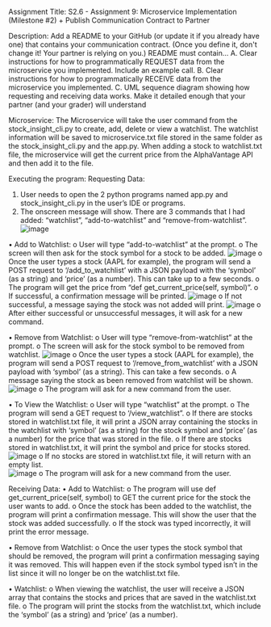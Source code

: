 Assignment Title:
S2.6 - Assignment 9: Microservice Implementation (Milestone #2) + Publish Communication Contract to Partner

Description:
Add a README to your GitHub (or update it if you already have one) that contains your communication contract. (Once you define it, don't change it! Your partner is relying on you.) README must contain...
    A.	Clear instructions for how to programmatically REQUEST data from the microservice you implemented. Include an example call.
    B.	Clear instructions for how to programmatically RECEIVE data from the microservice you implemented.
    C.	UML sequence diagram showing how requesting and receiving data works. Make it detailed enough that your partner (and your grader)             will understand

Microservice:
The Microservice will take the user command from the stock_insight_cli.py to create, add, delete or view a watchlist. The watchlist information will be saved to microservice.txt file stored in the same folder as the stock_insight_cli.py and the app.py. When adding a stock to watchlist.txt file, the microservice will get the current price from the AlphaVantage API and then add it to the file.

Executing the program:
Requesting Data:
1.	User needs to open the 2 python programs named app.py and stock_insight_cli.py in the user’s IDE or programs.
2.	The onscreen message will show. There are 3 commands that I had added: “watchlist”, “add-to-watchlist” and “remove-from-watchlist”.
   ![image](https://github.com/Sirryda/CS361-Joshua/assets/1214872/df852a81-8b0c-46ed-acf2-210b35d6ef17)
  	
•	 Add to Watchlist:
    o	User will type “add-to-watchlist” at the prompt.
    o	The screen will then ask for the stock symbol for a stock to be added.
      ![image](https://github.com/Sirryda/CS361-Joshua/assets/1214872/84958d37-51d5-406d-9687-5864c71b3902)
    o	Once the user types a stock (AAPL for example), the program will send a POST request to ‘/add_to_watchlist’ with a JSON payload with         the ‘symbol’ (as a string) and ‘price’ (as a number). This can take up to a few seconds. 
    o	The program will get the price from “def get_current_price(self, symbol)”.
    o	If successful, a confirmation message will be printed.
     ![image](https://github.com/Sirryda/CS361-Joshua/assets/1214872/a805ed56-b866-4895-a315-023b1ee4190b)
    o	If not successful, a message saying the stock was not added will print.
     ![image](https://github.com/Sirryda/CS361-Joshua/assets/1214872/d2e4cab7-04cd-4971-8d66-f1c5c34677ff)
    o	After either successful or unsuccessful messages, it will ask for a new command.

•	Remove from Watchlist:
    o	User will type “remove-from-watchlist” at the prompt.
    o	The screen will ask for the stock symbol to be removed from watchlist.
     ![image](https://github.com/Sirryda/CS361-Joshua/assets/1214872/6d065754-ed15-4f8c-a784-b8a1f29032ad)
    o	Once the user types a stock (AAPL for example), the program will send a POST request to ‘/remove_from_watchlist’ with a JSON payload with ‘symbol’ (as a string). This can take a few seconds.
    o	A message saying the stock as been removed from watchlist will be shown.
     ![image](https://github.com/Sirryda/CS361-Joshua/assets/1214872/37b705b9-5b20-4715-8738-8ad0f74046cf)
    o	The program will ask for a new command from the user.

•	To View the Watchlist:
    o	User will type “watchlist” at the prompt.
    o	The program will send a GET request to ‘/view_watchlist”.
    o	If there are stocks stored in watchlist.txt file, it will print a JSON array containing the stocks in the watchlist with ‘symbol’ (as a string) for the stock symbol and ‘price’ (as a number) for the price that was stored in the file.
    o	If there are stocks stored in watchlist.txt, it will print the symbol and price for stocks stored.
     ![image](https://github.com/Sirryda/CS361-Joshua/assets/1214872/af6c38d7-e94f-47c2-8856-28eca827cb97)
    o	If no stocks are stored in watchlist.txt file, it will return with an empty list.  
    ![image](https://github.com/Sirryda/CS361-Joshua/assets/1214872/2fc5f70b-7672-41c7-98af-416c9108f8c2)
    o	The program will ask for a new command from the user.

Receiving Data:
•	Add to Watchlist:
    o	The program will use def get_current_price(self, symbol) to GET the current price for the stock the user wants to add.
    o	Once the stock has been added to the watchlist, the program will print a confirmation message. This will show the user that the stock was added successfully.
    o	If the stock was typed incorrectly, it will print the error message.

•	Remove from Watchlist:
    o	Once the user types the stock symbol that should be removed, the program will print a confirmation messaging saying it was removed.          This will happen even if the stock symbol typed isn’t in the list since it will no longer be on the watchlist.txt file.


•	Watchlist:
    o	When viewing the watchlist, the user will receive a JSON array that contains the stocks and prices that are saved in the watchlist.txt file.
    o	The program will print the stocks from the watchlist.txt, which include the ‘symbol’ (as a string) and ‘price’ (as a number).
